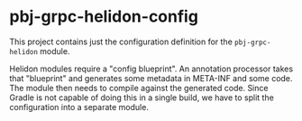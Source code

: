 # pbj-grpc-helidon-config

This project contains just the configuration definition for the
`pbj-grpc-helidon` module.

Helidon modules require a "config blueprint". An annotation processor takes that
"blueprint" and generates some metadata in META-INF and some code. The module
then needs to compile against the generated code. Since Gradle is not capable of
doing this in a single build, we have to split the configuration into a separate
module.
